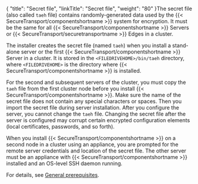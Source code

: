 {
    "title": "Secret file",
    "linkTitle": "Secret file",
    "weight": "80"
}The secret file (also called `taeh` file) contains randomly-generated data used by the {{< SecureTransport/componentshortname  >}} system for encryption. It must be the same for all {{< SecureTransport/componentshortname  >}} Servers or {{< SecureTransport/securetransportname  >}} Edges in a cluster.

The installer creates the secret file (named `taeh`) when you install a stand-alone server or the first {{< SecureTransport/componentshortname  >}} Server in a cluster. It is stored in the `<FILEDRIVEHOME>/bin/taeh` directory, where `<FILEDRIVEHOME>` is the directory where {{< SecureTransport/componentshortname  >}} is installed.

For the second and subsequent servers of the cluster, you must copy the `taeh` file from the first cluster node before you install {{< SecureTransport/componentshortname  >}}. Make sure the name of the secret file does not contain any special characters or spaces. Then you import the secret file during server installation. After you configure the server, you cannot change the `taeh` file. Changing the secret file after the server is configured may corrupt certain encrypted configuration elements (local certificates, passwords, and so forth).

When you install {{< SecureTransport/componentshortname  >}} on a second node in a cluster using an appliance, you are prompted for the remote server credentials and location of the secret file. The other server must be an appliance with {{< SecureTransport/componentshortname  >}} installed and an OS-level SSH daemon running.

For details, see <a href="#installation_3205816781_1041633" class="MCXref xref">General prerequisites</a>.
